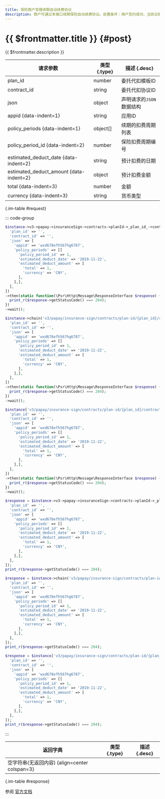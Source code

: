 ```yaml
---
title: 保险商户受理续期自动续费协议
description: 商户可通过本接口续期保险自动续费协议。前置条件：用户签约成功，当协议到期后且预签约中参数是否自动续保（can_auto_insure）或是否自动重新投保（can_auto_reinsure）为true。
---
```


# {{ $frontmatter.title }} {#post}

{{ $frontmatter.description }}

| 请求参数 | 类型 {.type} | 描述 {.desc}
| --- | --- | ---
| plan_id | number | 委托代扣模板ID
| contract_id | string | 委托代扣协议ID
| json | object | 声明请求的`JSON`数据结构
| appid {data-indent=1} | string | 应用ID
| policy_periods {data-indent=1} | object[] | 续期的扣费周期列表
| policy_period_id {data-indent=2} | number | 保险扣费周期编号
| estimated_deduct_date {data-indent=2} | string | 预计扣费的日期
| estimated_deduct_amount {data-indent=2} | object | 预计扣费金额
| total {data-indent=3} | number | 金额
| currency {data-indent=3} | string | 货币类型

{.im-table #request}

::: code-group

```php [异步纯链式]
$instance->v3->papay->insuranceSign->contracts->planId->_plan_id_->contractId->_contract_id_->renew->postAsync([
  'plan_id' => '',
  'contract_id' => '',
  'json' => [
    'appid' => 'wxd678efh567hg6787',
    'policy_periods' => [[
      'policy_period_id' => 1,
      'estimated_deduct_date' => '2019-11-22',
      'estimated_deduct_amount' => [
        'total' => 1,
        'currency' => 'CNY',
      ],
    ],],
  ],
])
->then(static function(\Psr\Http\Message\ResponseInterface $response) {
  print_r($response->getStatusCode() === 204);
})
->wait();
```

```php [异步声明式]
$instance->chain('v3/papay/insurance-sign/contracts/plan-id/{plan_id}/contract-id/{contract_id}/renew')->postAsync([
  'plan_id' => '',
  'contract_id' => '',
  'json' => [
    'appid' => 'wxd678efh567hg6787',
    'policy_periods' => [[
      'policy_period_id' => 1,
      'estimated_deduct_date' => '2019-11-22',
      'estimated_deduct_amount' => [
        'total' => 1,
        'currency' => 'CNY',
      ],
    ],],
  ],
])
->then(static function(\Psr\Http\Message\ResponseInterface $response) {
  print_r($response->getStatusCode() === 204);
})
->wait();
```

```php [异步属性式]
$instance['v3/papay/insurance-sign/contracts/plan-id/{plan_id}/contract-id/{contract_id}/renew']->postAsync([
  'plan_id' => '',
  'contract_id' => '',
  'json' => [
    'appid' => 'wxd678efh567hg6787',
    'policy_periods' => [[
      'policy_period_id' => 1,
      'estimated_deduct_date' => '2019-11-22',
      'estimated_deduct_amount' => [
        'total' => 1,
        'currency' => 'CNY',
      ],
    ],],
  ],
])
->then(static function(\Psr\Http\Message\ResponseInterface $response) {
  print_r($response->getStatusCode() === 204);
})
->wait();
```

```php [同步纯链式]
$response = $instance->v3->papay->insuranceSign->contracts->planId->_plan_id_->contractId->_contract_id_->renew->post([
  'plan_id' => '',
  'contract_id' => '',
  'json' => [
    'appid' => 'wxd678efh567hg6787',
    'policy_periods' => [[
      'policy_period_id' => 1,
      'estimated_deduct_date' => '2019-11-22',
      'estimated_deduct_amount' => [
        'total' => 1,
        'currency' => 'CNY',
      ],
    ],],
  ],
]);
print_r($response->getStatusCode() === 204);
```

```php [同步声明式]
$response = $instance->chain('v3/papay/insurance-sign/contracts/plan-id/{plan_id}/contract-id/{contract_id}/renew')->post([
  'plan_id' => '',
  'contract_id' => '',
  'json' => [
    'appid' => 'wxd678efh567hg6787',
    'policy_periods' => [[
      'policy_period_id' => 1,
      'estimated_deduct_date' => '2019-11-22',
      'estimated_deduct_amount' => [
        'total' => 1,
        'currency' => 'CNY',
      ],
    ],],
  ],
]);
print_r($response->getStatusCode() === 204);
```

```php [同步属性式]
$response = $instance['v3/papay/insurance-sign/contracts/plan-id/{plan_id}/contract-id/{contract_id}/renew']->post([
  'plan_id' => '',
  'contract_id' => '',
  'json' => [
    'appid' => 'wxd678efh567hg6787',
    'policy_periods' => [[
      'policy_period_id' => 1,
      'estimated_deduct_date' => '2019-11-22',
      'estimated_deduct_amount' => [
        'total' => 1,
        'currency' => 'CNY',
      ],
    ],],
  ],
]);
print_r($response->getStatusCode() === 204);
```

:::

| 返回字典 | 类型 {.type} | 描述 {.desc}
| --- | --- | ---
| 空字符串(无返回内容) {align=center colspan=3}

{.im-table #response}

参阅 [官方文档](https://pay.weixin.qq.com/docs/merchant/apis/insurance-entrusted-payment/insurance/apply-renew-contract.html)
